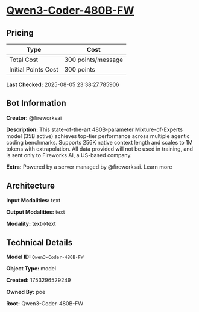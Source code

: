# [Qwen3-Coder-480B-FW](https://poe.com/Qwen3-Coder-480B-FW)

## Pricing

| Type | Cost |
|------|------|
| Total Cost | 300 points/message |
| Initial Points Cost | 300 points |

**Last Checked:** 2025-08-05 23:38:27.785906


## Bot Information

**Creator:** @fireworksai

**Description:** This state-of-the-art 480B-parameter Mixture-of-Experts model (35B active) achieves top-tier performance across multiple agentic coding benchmarks. Supports 256K native context length and scales to 1M tokens with extrapolation. All data provided will not be used in training, and is sent only to Fireworks AI, a US-based company.

**Extra:** Powered by a server managed by @fireworksai. Learn more


## Architecture

**Input Modalities:** text

**Output Modalities:** text

**Modality:** text->text


## Technical Details

**Model ID:** `Qwen3-Coder-480B-FW`

**Object Type:** model

**Created:** 1753296529249

**Owned By:** poe

**Root:** Qwen3-Coder-480B-FW
